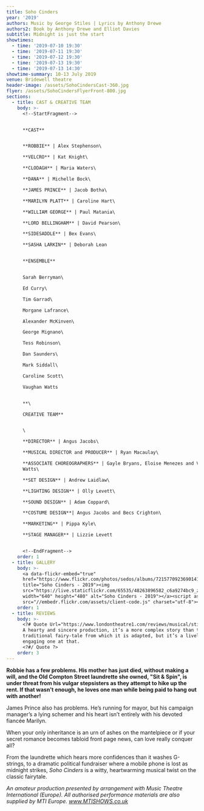 ```yaml
---
title: Soho Cinders
year: '2019'
authors: Music by George Stiles | Lyrics by Anthony Drewe
authors2: Book by Anthony Drewe and Elliot Davies
subtitle: Midnight is just the start
showtimes:
  - time: '2019-07-10 19:30'
  - time: '2019-07-11 19:30'
  - time: '2019-07-12 19:30'
  - time: '2019-07-13 19:30'
  - time: '2019-07-13 14:30'
showtime-summary: 10-13 July 2019
venue: Bridewell theatre
header-image: /assets/SohoCindersCast-360.jpg
flyer: /assets/SohoCindersFlyerFront-800.jpg
sections:
  - title: CAST & CREATIVE TEAM
    body: >-
      <!--StartFragment-->


      **CAST**


      **ROBBIE** | Alex Stephenson\

      **VELCRO** | Kat Knight\

      **CLODAGH** | Maria Waters\

      **DANA** | Michelle Bock\

      **JAMES PRINCE** | Jacob Botha\

      **MARILYN PLATT** | Caroline Hart\

      **WILLIAM GEORGE** | Paul Matania\

      **LORD BELLINGHAM** | David Pearson\

      **SIDESADDLE** | Bex Evans\

      **SASHA LARKIN** | Deborah Lean


      **ENSEMBLE**


      Sarah Berryman\

      Ed Curry\

      Tim Garrad\

      Morgane Lafrance\

      Alexander McKinven\

      George Mignano\

      Tess Robinson\

      Dan Saunders\

      Mark Siddall\

      Caroline Scott\

      Vaughan Watts


      **\

      CREATIVE TEAM**


      \

      **DIRECTOR** | Angus Jacobs\

      **MUSICAL DIRECTOR and PRODUCER** | Ryan Macaulay\

      **ASSOCIATE CHOREOGRAPHERS** | Gayle Bryans, Eloise Menezes and Vaughan
      Watts\

      **SET DESIGN** | Andrew Laidlaw\

      **LIGHTING DESIGN** | Olly Levett\

      **SOUND DESIGN** | Adam Coppard\

      **COSTUME DESIGN**| Angus Jacobs and Becs Crighton\

      **MARKETING** | Pippa Kyle\

      **STAGE MANAGER** | Lizzie Levett


      <!--EndFragment-->
    order: 1
  - title: GALLERY
    body: >-
      <a data-flickr-embed="true"
      href="https://www.flickr.com/photos/sedos/albums/72157709236901417"
      title="Soho Cinders - 2019"><img
      src="https://live.staticflickr.com/65535/48263896582_c6a9274bc9_z.jpg"
      width="640" height="480" alt="Soho Cinders - 2019"></a><script async
      src="//embedr.flickr.com/assets/client-code.js" charset="utf-8"></script>
    order: 1
  - title: REVIEWS
    body: >-
      <?# Quote Url="https://www.londontheatre1.com/reviews/musical/stiles-drewes-soho-cinders-at-the-bridewell-theatre/" Cite="Soho Cinders, 2019, London Theatre 1" ?>
      A hearty and sincere production, it’s a more complex story than the
      traditional fairy-tale from which it is adapted, but it’s a lively and
      engaging one at that.
      <?#/ Quote ?>
    order: 3
---
```

**Robbie has a few problems. His mother has just died, without making a will, and the Old Compton Street laundrette she owned, "Sit & Spin", is under threat from his vulgar stepsisters as they attempt to hike up the rent. If that wasn't enough, he loves one man while being paid to hang out with another!**

James Prince also has problems. He’s running for mayor, but his campaign manager’s a lying schemer and his heart isn’t entirely with his devoted fiancée Marilyn.

When your only inheritance is an urn of ashes on the mantelpiece or if your secret romance becomes tabloid front page news, can love really conquer all?

From the laundrette which hears more confidences than it washes G-strings, to a dramatic political fundraiser where a mobile phone is lost as midnight strikes, *Soho Cinders* is a witty, heartwarming musical twist on the classic fairytale.

*An amateur production presented by arrangement with Music Theatre International (Europe). All authorised performance materials are also supplied by MTI Europe. www.MTISHOWS.co.uk*